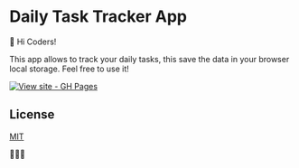 # Daily Task Tracker App

🙌 Hi Coders!

This app allows to track your daily tasks, this save the data in your browser local storage. Feel free to use it!

[![View site - GH Pages](https://img.shields.io/badge/View_site-GH_Pages-2ea44f?style=for-the-badge)](https://carlosleoncode.github.io/prctce_react_daily_tasks_app/)


## License
[MIT](https://choosealicense.com/licenses/mit/)

👨‍💻🎶
